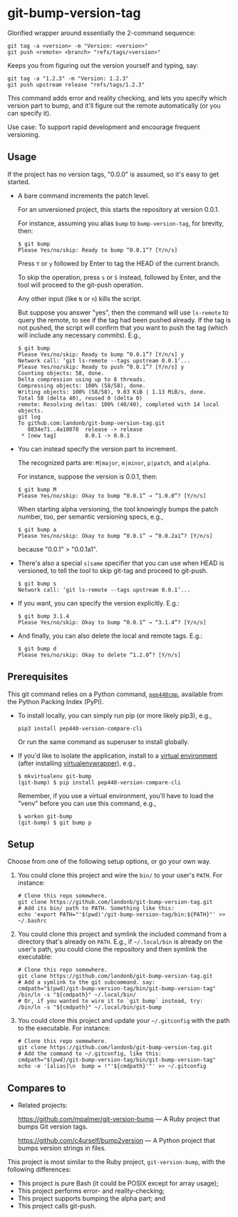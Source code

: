 # git-bump-version-tag

Glorified wrapper around essentially the 2-command sequence:

  ```shell
  git tag -a <version> -m "Version: <version>"
  git push <remote> <branch> "refs/tags/<version>"
  ```

Keeps you from figuring out the version yourself and typing, say:

  ```shell
  git tag -a "1.2.3" -m "Version: 1.2.3"
  git push upstream release "refs/tags/1.2.3"
  ```

This command adds error and reality checking, and lets you specify which version
part to bump, and it'll figure out the remote automatically (or you can specify it).

Use case: To support rapid development and encourage frequent versioning.

## Usage

If the project has no version tags, "0.0.0" is assumed, so it's easy to get started.

- A bare command increments the patch level.

  For an unversioned project, this starts the repository at version 0.0.1.

  For instance, assuming you alias `bump` to `bump-version-tag`, for brevity,
  then:

    ```shell
    $ git bump
    Please Yes/no/skip: Ready to bump “0.0.1”? [Y/n/s]
    ```

  Press `Y` or `y` followed by Enter to tag the HEAD of the current branch.

  To skip the operation, press `s` or `S` instead, followed by Enter,
  and the tool will proceed to the git-push operation.

  Any other input (like `N` or `n`) kills the script.

  But suppose you answer "yes", then the command will use `ls-remote`
  to query the remote, to see if the tag had been pushed already.
  If the tag is not pushed, the script will confirm that you want
  to push the tag (which will include any necessary commits).
  E.g.,

    ```shell
    $ git bump
    Please Yes/no/skip: Ready to bump “0.0.1”? [Y/n/s] y
    Network call: ‘git ls-remote --tags upstream 0.0.1’...
    Please Yes/no/skip: Ready to push “0.0.1”? [Y/n/s] y
    Counting objects: 58, done.
    Delta compression using up to 8 threads.
    Compressing objects: 100% (58/58), done.
    Writing objects: 100% (58/58), 9.03 KiB | 1.13 MiB/s, done.
    Total 58 (delta 40), reused 0 (delta 0)
    remote: Resolving deltas: 100% (40/40), completed with 14 local objects.
    git log
    To github.com:landonb/git-bump-version-tag.git
       0834e71..4a10078  release -> release
     * [new tag]         0.0.1 -> 0.0.1
    ```

- You can instead specify the version part to increment.

  The recognized parts are: `M|major`, `m|minor`, `p|patch`, and `a|alpha`.

  For instance, suppose the version is 0.0.1, then:

    ```
    $ git bump M
    Please Yes/no/skip: Okay to bump “0.0.1” → “1.0.0”? [Y/n/s]
    ```

  When starting alpha versioning, the tool knowingly bumps the patch
  number, too, per semantic versioning specs, e.g.,

    ```
    $ git bump a
    Please Yes/no/skip: Okay to bump “0.0.1” → “0.0.2a1”? [Y/n/s]
    ```

  because "0.0.1" > "0.0.1a1".

- There's also a special `s|same` specifier that you can use when
  HEAD is versioned, to tell the tool to skip git-tag and proceed
  to git-push.

    ```
    $ git bump s
    Network call: ‘git ls-remote --tags upstream 0.0.1’...
    ```

- If you want, you can specify the version explicitly.
  E.g.:

    ```
    $ git bump 3.1.4
    Please Yes/no/skip: Okay to bump “0.0.1” → “3.1.4”? [Y/n/s]
    ```

- And finally, you can also delete the local and remote tags.
  E.g.:

    ```
    $ git bump d
    Please Yes/no/skip: Okay to delete “1.2.0”? [Y/n/s]
    ```

## Prerequisites

This git command relies on a Python command,
[`pep440cmp`](https://pypi.org/project/pep440-version-compare-cli/),
available from the Python Packing Index (PyPI).

- To install locally, you can simply run pip (or more likely pip3), e.g.,

    ```shell
    pip3 install pep440-version-compare-cli
    ```

  Or run the same command as superuser to install globally.

- If you'd like to isolate the application, install to a
  [virtual environment](https://virtualenv.pypa.io/en/latest/)
  (after installing
  [virtualenvwrapper](https://pypi.org/project/virtualenvwrapper/)), e.g.,

    ```shell
    $ mkvirtualenv git-bump
    (git-bump) $ pip install pep440-version-compare-cli
    ```

  Remember, if you use a virtual environment, you'll have to load
  the "venv" before you can use this command, e.g.,

    ```shell
    $ workon git-bump
    (git-bump) $ git bump p
    ```

## Setup

Choose from one of the following setup options, or go your own way.

1. You could clone this project and wire the `bin/` to your user's `PATH`.
   For instance:

      ```shell
      # Clone this repo somewhere.
      git clone https://github.com/landonb/git-bump-version-tag.git
      # Add its bin/ path to PATH. Something like this:
      echo 'export PATH="'$(pwd)'/git-bump-version-tag/bin:${PATH}"' >> ~/.bashrc
      ```

2. You could clone this project and symlink the included command from
   a directory that's already on `PATH`. E.g., if `~/.local/bin` is
   already on the user's path, you could clone the repository and then
   symlink the executable:

      ```shell
      # Clone this repo somewhere.
      git clone https://github.com/landonb/git-bump-version-tag.git
      # Add a symlink to the git subcommand. say:
      cmdpath="$(pwd)/git-bump-version-tag/bin/git-bump-version-tag"
      /bin/ln -s "${cmdpath}" ~/.local/bin/
      # Or, if you wanted to wire it to `git bump` instead, try:
      /bin/ln -s "${cmdpath}" ~/.local/bin/git-bump
      ```

3. You could clone this project and update your `~/.gitconfig` with the path
   to the executable. For instance:

      ```shell
      # Clone this repo somewhere.
      git clone https://github.com/landonb/git-bump-version-tag.git
      # Add the command to ~/.gitconfig, like this:
      cmdpath="$(pwd)/git-bump-version-tag/bin/git-bump-version-tag"
      echo -e '[alias]\n  bump = !"'${cmdpath}'"' >> ~/.gitconfig
      ```

## Compares to

- Related projects:

  https://github.com/mpalmer/git-version-bump —
  A Ruby project that bumps Git version tags.

  https://github.com/c4urself/bump2version —
  A Python project that bumps version strings in files.

This project is most similar to the Ruby project,
``git-version-bump``, with the following differences:
- This project is pure Bash (it could be POSIX except for array usage);
- This project performs error- and reality-checking;
- This project supports bumping the alpha part; and
- This project calls git-push.

